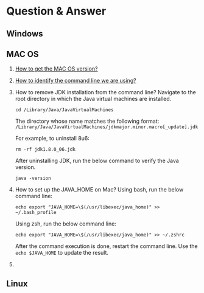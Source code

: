 # Question & Answer

## Windows

## MAC OS

1. [How to get the MAC OS version?](/mac/1.md)
2. [How to identify the command line we are using?](/mac/2.md)

3. How to remove JDK installation from the command line?
   Navigate to the root directory in which the Java virtual machines are installed.

   ```shell
   cd /Library/Java/JavaVirtualMachines
   ```

   The directory whose name matches the following format:
   `/Library/Java/JavaVirtualMachines/jdkmajor.minor.macro[_update].jdk`

   For example, to uninstall 8u6:

   ```shell
   rm -rf jdk1.8.0_06.jdk
   ```

   After uninstalling JDK, run the below command to verify the Java version.

   ```shell
   java -version
   ```

4. How to set up the JAVA_HOME on Mac?
   Using bash, run the below command line:

   ```shell
   echo export "JAVA_HOME=\$(/usr/libexec/java_home)" >> ~/.bash_profile
   ```

   Using zsh, run the below command line:

   ```shell
   echo export "JAVA_HOME=\$(/usr/libexec/java_home)" >> ~/.zshrc
   ```

   After the command execution is done, restart the command line. Use the ```echo $JAVA_HOME``` to update the result.

5.

## Linux
